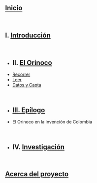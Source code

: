 ## [Inicio](index.html)
<br>

## I. [Introducción](intro.html)
<br>

- ##  II. [El Orinoco](orinoco.html)
- [Recorrer](recorrer.html)
- [Leer](leer.html)
- [Datos y Capta](datos.html)
<br>

- ## [III. Epílogo](epilogo.html)
- El Orinoco en la invención de Colombia
<br>

- ## IV. [Investigación](investigacion.html)


<br>

## [Acerca del proyecto](about.html)
